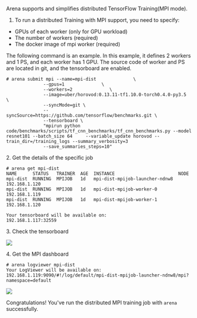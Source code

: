 
Arena supports and simplifies distributed TensorFlow Training(MPI mode). 


1. To run a distributed Training with MPI support, you need to specify:

 - GPUs of each worker (only for GPU workload)
 - The number of workers (required)
 - The docker image of mpi worker (required)
 

The following command is an example. In this example, it defines 2 workers and 1 PS, and each worker has 1 GPU. The source code of worker and PS are located in git, and the tensorboard are enabled.

```
# arena submit mpi --name=mpi-dist              \
              --gpus=1              \
              --workers=2              \
              --image=uber/horovod:0.13.11-tf1.10.0-torch0.4.0-py3.5  \
              --syncMode=git \
              --syncSource=https://github.com/tensorflow/benchmarks.git \
              --tensorboard \
              "mpirun python code/benchmarks/scripts/tf_cnn_benchmarks/tf_cnn_benchmarks.py --model resnet101 --batch_size 64     --variable_update horovod --train_dir=/training_logs --summary_verbosity=3 
              --save_summaries_steps=10"
```

2\. Get the details of the specific job

```
# arena get mpi-dist
NAME      STATUS   TRAINER  AGE  INSTANCE                        NODE
mpi-dist  RUNNING  MPIJOB   1d   mpi-dist-mpijob-launcher-ndnw8  192.168.1.120
mpi-dist  RUNNING  MPIJOB   1d   mpi-dist-mpijob-worker-0        192.168.1.119
mpi-dist  RUNNING  MPIJOB   1d   mpi-dist-mpijob-worker-1        192.168.1.120

Your tensorboard will be available on:
192.168.1.117:32559
```

3\. Check the tensorboard

![](5-mpi-tensorboard.jpg)


4\. Get the MPI dashboard

```
# arena logviewer mpi-dist
Your LogViewer will be available on:
192.168.1.119:9090/#!/log/default/mpi-dist-mpijob-launcher-ndnw8/mpi?namespace=default
```


![](5-mpijob-logviewer.jpg)

Congratulations! You've run the distributed MPI training job with `arena` successfully. 